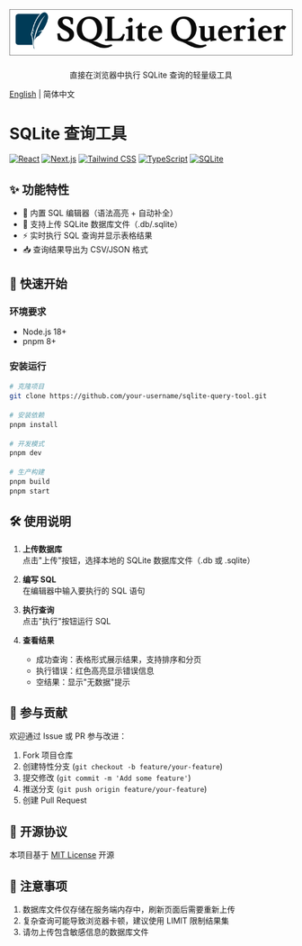 <img align="center" src="./public/logo.png" alt="SQLite Querier Logo" style="margin-bottom: 10px;" />

<div align="center">
  <p>直接在浏览器中执行 SQLite 查询的轻量级工具</p>
</div>

[English](./README.md) | 简体中文

# SQLite 查询工具

[![React](https://img.shields.io/badge/React-18.0-blue?logo=react&style=for-the-badge)](https://react.dev/)
[![Next.js](https://img.shields.io/badge/Next.js-15.0-black?logo=next.js&style=for-the-badge)](https://nextjs.org/)
[![Tailwind CSS](https://img.shields.io/badge/Tailwind_CSS-3.0-38B2AC?logo=tailwind-css&style=for-the-badge)](https://tailwindcss.com/)
[![TypeScript](https://img.shields.io/badge/TypeScript-5.0-blue?logo=typescript&style=for-the-badge)](https://www.typescriptlang.org/)
[![SQLite](https://img.shields.io/badge/SQLite-3.0-003B57?logo=sqlite&style=for-the-badge)](https://www.sqlite.org/)

## ✨ 功能特性
- 📝 内置 SQL 编辑器（语法高亮 + 自动补全）
- 📁 支持上传 SQLite 数据库文件（.db/.sqlite）
- ⚡ 实时执行 SQL 查询并显示表格结果
- 📥 查询结果导出为 CSV/JSON 格式

## 🚀 快速开始
### 环境要求
- Node.js 18+
- pnpm 8+

### 安装运行
```bash
# 克隆项目
git clone https://github.com/your-username/sqlite-query-tool.git

# 安装依赖
pnpm install

# 开发模式
pnpm dev

# 生产构建
pnpm build
pnpm start
```

## 🛠️ 使用说明
1. **上传数据库**  
   点击"上传"按钮，选择本地的 SQLite 数据库文件（.db 或 .sqlite）

2. **编写 SQL**  
   在编辑器中输入要执行的 SQL 语句

3. **执行查询**  
   点击"执行"按钮运行 SQL

4. **查看结果**  
   - 成功查询：表格形式展示结果，支持排序和分页
   - 执行错误：红色高亮显示错误信息
   - 空结果：显示"无数据"提示

## 🤝 参与贡献
欢迎通过 Issue 或 PR 参与改进：
1. Fork 项目仓库
2. 创建特性分支 (`git checkout -b feature/your-feature`)
3. 提交修改 (`git commit -m 'Add some feature'`)
4. 推送分支 (`git push origin feature/your-feature`)
5. 创建 Pull Request

## 📄 开源协议
本项目基于 [MIT License](LICENSE) 开源

## 📌 注意事项
1. 数据库文件仅存储在服务端内存中，刷新页面后需要重新上传
2. 复杂查询可能导致浏览器卡顿，建议使用 LIMIT 限制结果集
3. 请勿上传包含敏感信息的数据库文件
